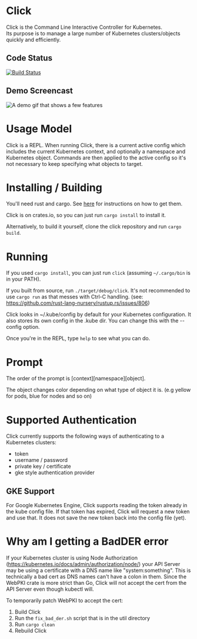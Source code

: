 # Click

Click is the Command Line Interactive Controller for Kubernetes.  
Its purpose is to manage a large number of Kubernetes clusters/objects quickly and efficiently.

## Code Status
[![Build Status](https://travis-ci.org/databricks/click.svg?branch=master)](https://travis-ci.org/databricks/click)

## Demo Screencast
![A demo gif that shows a few features](https://imgur.com/ft4WHcL.gif)

# Usage Model
Click is a REPL. When running Click, there is a current active config which
includes the current Kubernetes context, and optionally a namespace
and Kubernetes object. Commands are then applied to the active config
so it's not necessary to keep specifying what objects to target.

# Installing / Building
You'll need rust and cargo. See
[here](https://doc.rust-lang.org/cargo/getting-started/installation.html) for instructions on how to
get them.

Click is on crates.io, so you can just run `cargo install` to install it.

Alternatively, to build it yourself, clone the click repository and run `cargo build`.

# Running
If you used `cargo install`, you can just run `click` (assuming `~/.cargo/bin` is in your PATH).

If you built from source, run `./target/debug/click`. It's not recommended to use `cargo run`
as that messes with Ctrl-C handling. (see:
https://github.com/rust-lang-nursery/rustup.rs/issues/806)

Click looks in ~/.kube/config by default for your Kubernetes
configuration. It also stores its own config in the .kube dir. You
can change this with the --config option.

Once you're in the REPL, type `help` to see what you can do.

# Prompt
The order of the prompt is \[context\]\[namespace\]\[object\].

The object changes color depending on what type of object it is. (e.g yellow for pods, blue for
nodes and so on)

# Supported Authentication
Click currently supports the following ways of authenticating to a Kubernetes clusters:

* token
* username / password
* private key / certificate
* gke style authentication provider

## GKE Support
For Google Kubernetes Engine, Click supports reading the token already in the kube config file.  If
that token has expired, Click will request a new token and use that. It does not save the new token
back into the config file (yet).

# Why am I getting a BadDER error
If your Kubernetes cluster is using Node Authorization
(https://kubernetes.io/docs/admin/authorization/node/) your API Server may be using a certificate
with a DNS name like "system:something".  This is technically a bad cert as DNS names can't have a
colon in them. Since the WebPKI crate is more strict than Go, Click will not accept the cert
from the API Server even though kubectl will.  

To temporarily patch WebPKI to accept the cert:
1. Build Click
2. Run the `fix_bad_der.sh` script that is in the util directory
3. Run `cargo clean`
4. Rebuild Click
